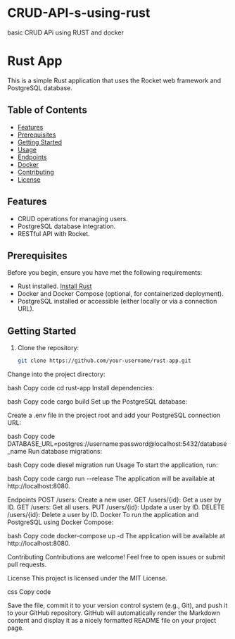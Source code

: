 # CRUD-API-s-using-rust
basic CRUD APi using RUST and docker 
# Rust App

This is a simple Rust application that uses the Rocket web framework and PostgreSQL database.

## Table of Contents

- [Features](#features)
- [Prerequisites](#prerequisites)
- [Getting Started](#getting-started)
- [Usage](#usage)
- [Endpoints](#endpoints)
- [Docker](#docker)
- [Contributing](#contributing)
- [License](#license)

## Features

- CRUD operations for managing users.
- PostgreSQL database integration.
- RESTful API with Rocket.

## Prerequisites

Before you begin, ensure you have met the following requirements:

- Rust installed. [Install Rust](https://www.rust-lang.org/tools/install)
- Docker and Docker Compose (optional, for containerized deployment).
- PostgreSQL installed or accessible (either locally or via a connection URL).

## Getting Started

1. Clone the repository:

   ```bash
   git clone https://github.com/your-username/rust-app.git
Change into the project directory:

bash
Copy code
cd rust-app
Install dependencies:

bash
Copy code
cargo build
Set up the PostgreSQL database:

Create a .env file in the project root and add your PostgreSQL connection URL:

bash
Copy code
DATABASE_URL=postgres://username:password@localhost:5432/database_name
Run database migrations:

bash
Copy code
diesel migration run
Usage
To start the application, run:

bash
Copy code
cargo run --release
The application will be available at http://localhost:8080.

Endpoints
POST /users: Create a new user.
GET /users/{id}: Get a user by ID.
GET /users: Get all users.
PUT /users/{id}: Update a user by ID.
DELETE /users/{id}: Delete a user by ID.
Docker
To run the application and PostgreSQL using Docker Compose:

bash
Copy code
docker-compose up -d
The application will be available at http://localhost:8080.

Contributing
Contributions are welcome! Feel free to open issues or submit pull requests.

License
This project is licensed under the MIT License.

css
Copy code

Save the file, commit it to your version control system (e.g., Git), and push it to your GitHub repository. GitHub will automatically render the Markdown content and display it as a nicely formatted README file on your project page.
